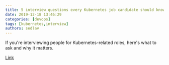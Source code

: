 ```yaml
---
title: 5 interview questions every Kubernetes job candidate should know  
date: 2019-12-18 13:46:29
categories: [devops]
tags: [kubernetes,interview]
authors: sedlav
---
```


If you're interviewing people for Kubernetes-related roles, here's what to ask and why it matters.

[Link](https://opensource.com/article/19/12/kubernetes-interview-questions)
